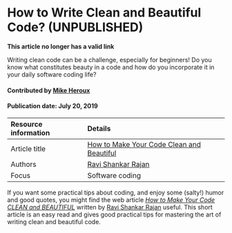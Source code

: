 # How to Write Clean and Beautiful Code? (UNPUBLISHED)
**This article no longer has a valid link**

<!--deck text start-->
Writing clean code can be a challenge, especially for beginners! Do you know what constitutes beauty in a code and how do you incorporate it in your daily software coding life?
<!--deck text end-->

#### Contributed by [Mike Heroux](https://github.com/maherou)
#### Publication date: July 20, 2019 

Resource information | Details
:--- | :--- 
Article title  | [How to Make Your Code Clean and Beautiful](https://medium.com/swlh/excellent-code-clean-and-beautiful-code-b541ca4b5a39) 
Authors | [Ravi Shankar Rajan](https://medium.com/@rsrajan1)
Focus | Software coding

If you want some practical tips about coding, and enjoy some (salty!) humor and good quotes, you might find the web article *[How to Make Your Code CLEAN and BEAUTIFUL](https://medium.com/swlh/excellent-code-clean-and-beautiful-code-b541ca4b5a39)* written by [Ravi Shankar Rajan](https://medium.com/@rsrajan1) useful. This short article is an easy read and gives good practical tips for mastering the art of writing clean and beautiful code.


<!---
Publish: no
Categories: development, planning
Topics: software engineering, design
Tags:
Level: 2
Prerequisites: defaults
Aggregate: none
--->
